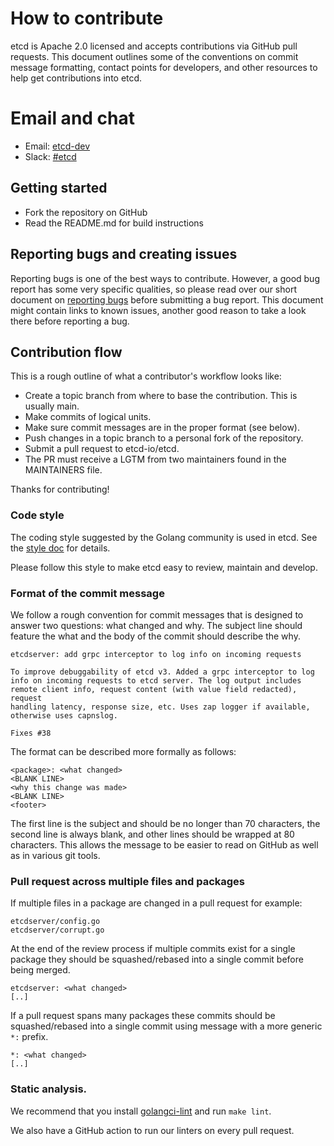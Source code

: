 # How to contribute

etcd is Apache 2.0 licensed and accepts contributions via GitHub pull requests. This document outlines some of the conventions on commit message formatting, contact points for developers, and other resources to help get contributions into etcd.

# Email and chat

- Email: [etcd-dev](https://groups.google.com/forum/?hl=en#!forum/etcd-dev)
- Slack: [#etcd](https://kubernetes.slack.com/messages/C3HD8ARJ5/details/)

## Getting started

- Fork the repository on GitHub
- Read the README.md for build instructions

## Reporting bugs and creating issues

Reporting bugs is one of the best ways to contribute. However, a good bug report has some very specific qualities, so please read over our short document on [reporting bugs](https://etcd.io/docs/latest/reporting_bugs) before submitting a bug report. This document might contain links to known issues, another good reason to take a look there before reporting a bug.

## Contribution flow

This is a rough outline of what a contributor's workflow looks like:

- Create a topic branch from where to base the contribution. This is usually main.
- Make commits of logical units.
- Make sure commit messages are in the proper format (see below).
- Push changes in a topic branch to a personal fork of the repository.
- Submit a pull request to etcd-io/etcd.
- The PR must receive a LGTM from two maintainers found in the MAINTAINERS file.

Thanks for contributing!

### Code style

The coding style suggested by the Golang community is used in etcd. See the [style doc](https://github.com/golang/go/wiki/CodeReviewComments) for details.

Please follow this style to make etcd easy to review, maintain and develop.

### Format of the commit message

We follow a rough convention for commit messages that is designed to answer two
questions: what changed and why. The subject line should feature the what and
the body of the commit should describe the why.

```
etcdserver: add grpc interceptor to log info on incoming requests

To improve debuggability of etcd v3. Added a grpc interceptor to log
info on incoming requests to etcd server. The log output includes
remote client info, request content (with value field redacted), request
handling latency, response size, etc. Uses zap logger if available,
otherwise uses capnslog.

Fixes #38
```

The format can be described more formally as follows:

```
<package>: <what changed>
<BLANK LINE>
<why this change was made>
<BLANK LINE>
<footer>
```

The first line is the subject and should be no longer than 70 characters, the second
line is always blank, and other lines should be wrapped at 80 characters. This allows
the message to be easier to read on GitHub as well as in various git tools.

### Pull request across multiple files and packages

If multiple files in a package are changed in a pull request for example:

```
etcdserver/config.go
etcdserver/corrupt.go
```



At the end of the review process if multiple commits exist for a single package they
should be squashed/rebased into a single commit before being merged.

```
etcdserver: <what changed>
[..]
```

If a pull request spans many packages these commits should be squashed/rebased into a single
commit using message with a more generic `*:` prefix.

```
*: <what changed>
[..]
```

### Static analysis.

We recommend that you install [golangci-lint](https://golangci-lint.run/usage/install/) and run `make lint`.

We also have a GitHub action to run our linters on every pull request.
